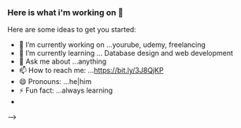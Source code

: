 ### Here is what i'm working on 👋



Here are some ideas to get you started:

- 🔭 I’m currently working on ...yourube, udemy, freelancing 
- 🌱 I’m currently learning ... Database design and web development 
- 💬 Ask me about ...anything
- 📫 How to reach me: ...https://bit.ly/3J8QjKP
- 😄 Pronouns: ...he|him
- ⚡ Fun fact: ...always learning 
- <!--- 👯 I’m looking to collaborate on ...-->
<!--- 🤔 I’m looking for help with ...-->
-->
